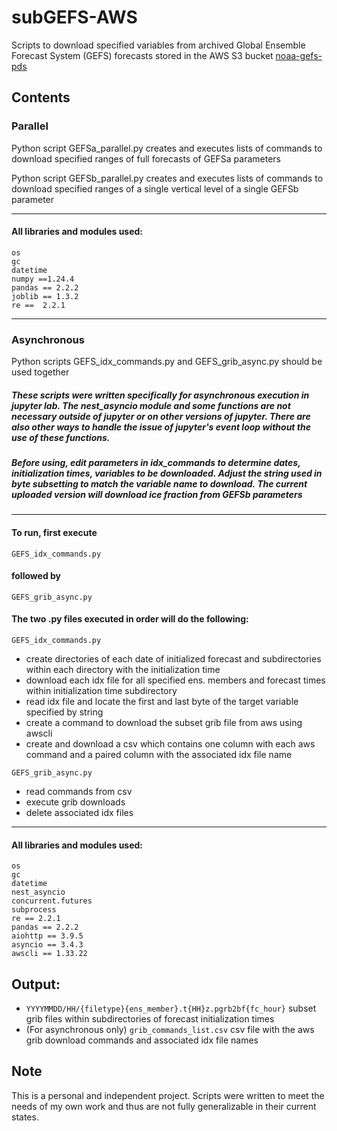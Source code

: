 # subGEFS-AWS
Scripts to download specified variables from archived Global Ensemble Forecast System (GEFS) forecasts stored in the AWS S3 bucket [noaa-gefs-pds](https://registry.opendata.aws/noaa-gefs/)

## Contents
### Parallel
Python script GEFSa_parallel.py creates and executes lists of commands to download specified ranges of full forecasts of GEFSa parameters

Python script GEFSb_parallel.py creates and executes lists of commands to download specified ranges of a single vertical level of a single GEFSb parameter

--------------------------------------------------------
#### All libraries and modules used:
```
os
gc
datetime
numpy ==1.24.4
pandas == 2.2.2
joblib == 1.3.2
re ==  2.2.1
```
--------------------------------------------------------

### Asynchronous
Python scripts GEFS_idx_commands.py and GEFS_grib_async.py should be used together


##### These scripts were written specifically for asynchronous execution in jupyter lab. The nest_asyncio module and some functions are not necessary outside of jupyter or on other versions of jupyter. There are also other ways to handle the issue of jupyter's event loop without the use of these functions.

##### Before using, edit parameters in idx_commands to determine dates, initialization times, variables to be downloaded. Adjust the string used in byte subsetting to match the variable name to download. The current uploaded version will download ice fraction from GEFSb parameters
--------------------------------------------------------
#### To run, first execute 
`GEFS_idx_commands.py`

#### followed by
`GEFS_grib_async.py`

#### The two .py files executed in order will do the following:

```
GEFS_idx_commands.py
```

- create directories of each date of initialized forecast and subdirectories within each directory with the initialization time
- download each idx file for all specified ens. members and forecast times within initialization time subdirectory
- read idx file and locate the first and last byte of the target variable specified by string
- create a command to download the subset grib file from aws using awscli
- create and download a csv which contains one column with each aws command and a paired column with the associated idx file name
  
```
GEFS_grib_async.py
```

- read commands from csv
- execute grib downloads
- delete associated idx files

--------------------------------------------------------
#### All libraries and modules used:
```
os
gc
datetime
nest_asyncio
concurrent.futures
subprocess
re == 2.2.1
pandas == 2.2.2
aiohttp == 3.9.5
asyncio == 3.4.3
awscli == 1.33.22
```
## Output:
- ```YYYYMMDD/HH/{filetype}{ens_member}.t{HH}z.pgrb2bf{fc_hour}``` subset grib files within subdirectories of forecast initialization times
- (For asynchronous only) ```grib_commands_list.csv``` csv file with the aws grib download commands and associated idx file names

## Note
This is a personal and independent project. Scripts were written to meet the needs of my own work and thus are not fully generalizable in their current states.
